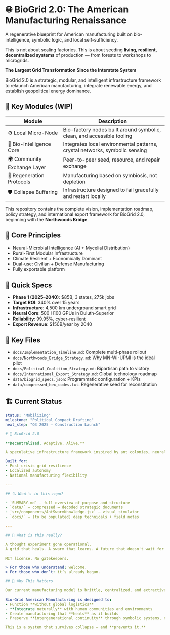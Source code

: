 # 🌐 BioGrid 2.0: The American Manufacturing Renaissance

A regenerative blueprint for American manufacturing built on bio-intelligence, symbolic logic, and local self-sufficiency.

This is not about scaling factories. This is about seeding **living, resilient, decentralized systems** of production — from forests to workshops to microgrids.

**The Largest Grid Transformation Since the Interstate System**

BioGrid 2.0 is a strategic, modular, and intelligent infrastructure framework to relaunch American manufacturing, integrate renewable energy, and establish geopolitical energy dominance.

## 🧩 Key Modules (WIP)

| Module | Description |
|--------|-------------|
| ⚙️ Local Micro-Node | Bio-factory nodes built around symbolic, clean, and accessible tooling |
| 🧠 Bio-Intelligence Core | Integrates local environmental patterns, crystal networks, symbolic sensing |
| 🌍 Community Exchange Layer | Peer-to-peer seed, resource, and repair exchange |
| 🔄 Regeneration Protocols | Manufacturing based on symbiosis, not depletion |
| 🛡️ Collapse Buffering | Infrastructure designed to fail gracefully and restart locally |



This repository contains the complete vision, implementation roadmap, policy strategy, and international export framework for BioGrid 2.0, beginning with the **Northwoods Bridge**.

## 🧠 Core Principles
- Neural-Microbial Intelligence (AI + Mycelial Distribution)
- Rural-First Modular Infrastructure
- Climate Resilient + Economically Dominant
- Dual-use: Civilian + Defense Manufacturing
- Fully exportable platform

## 📌 Quick Specs
- **Phase 1 (2025–2040)**: $85B, 3 states, 275k jobs
- **Target ROI**: 340% over 15 years
- **Infrastructure**: 4,500 km underground smart grid
- **Neural Core**: 500 H100 GPUs in Duluth-Superior
- **Reliability**: 99.95%, cyber-resilient
- **Export Revenue**: $150B/year by 2040

## 🧾 Key Files
- `docs/Implementation_Timeline.md`: Complete multi-phase rollout
- `docs/Northwoods_Bridge_Strategy.md`: Why MN-WI-UPMI is the ideal pilot
- `docs/Political_Coalition_Strategy.md`: Bipartisan path to victory
- `docs/International_Export_Strategy.md`: Global technology roadmap
- `data/biogrid_specs.json`: Programmatic configuration + KPIs
- `data/compressed_hex_codes.txt`: Regenerative seed for reconstitution

## 🏗️ Current Status
```yaml
status: "Mobilizing"
milestone: "Political Compact Drafting"
next_step: "Q3 2025 – Construction Launch"

# 🧬 BioGrid 2.0

**Decentralized. Adaptive. Alive.**

A speculative infrastructure framework inspired by ant colonies, neural mesh networks, and distributed AI control systems.

Built for:
- Post-crisis grid resilience
- Localized autonomy
- National manufacturing flexibility

---

## 🔍 What's in this repo?

- `SUMMARY.md` – full overview of purpose and structure
- `data/` – compressed → decoded strategic documents
- `src/components/AntSwarmKnowledge.jsx` – visual simulator
- `docs/` – (to be populated) deep technicals + field notes

---

## 🐜 What is this really?

A thought experiment gone operational.  
A grid that heals. A swarm that learns. A future that doesn't wait for permission.

MIT license. No gatekeepers.

> For those who understand: welcome.  
> For those who don’t: it’s already begun.

## 🌱 Why This Matters

Our current manufacturing model is brittle, centralized, and extractive.

Bio-Grid American Manufacturing is designed to:
- Function **without global logistics**
- **Integrate naturally** with human communities and environments
- Create manufacturing that **heals** as it builds
- Preserve **intergenerational continuity** through symbolic systems, not just code or patents

This is a system that survives collapse — and **prevents it.**
